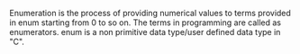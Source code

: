 Enumeration is the process of providing numerical values to terms provided in enum starting from 0 to so on.
The terms in programming are called as enumerators.
enum is a non primitive data type/user defined data type in "C".
